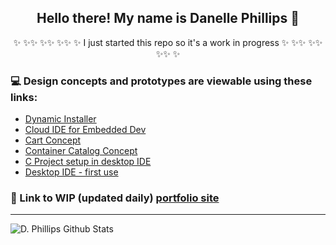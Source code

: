 
<h2 align="center">Hello there! My name is Danelle Phillips 👋</h2>
<p align="center">✨ ✨✨ ✨✨ ✨✨ ✨ I just started this repo so it's a work in progress ✨ ✨✨ ✨✨ ✨✨ ✨</p>


### 💻 Design concepts and prototypes are viewable using these links:
- [Dynamic Installer](http://old.phillipspdx.com/latitude/index.html#/screens) 
- [Cloud IDE for Embedded Dev](http://old.phillipspdx.com/design/MVP/index.html#/screens/224770390)
- [Cart Concept](http://old.phillipspdx.com/design/configurator/?#)
- [Container Catalog Concept](https://8zcvak.axshare.com/#id=nu5ti5&p=detail_view3&dp=0&fn=0&g=1)
- [C Project setup in desktop IDE](http://old.phillipspdx.com/c-project-setup-xdk)
- [Desktop IDE - first use](http://old.phillipspdx.com/basic-ide-flow-no-board/#/screens/196392493)
<!---
- [Customer Portal] (https://4g30lh.axshare.com/)
- [smart search mock] https://ooe2gw.axshare.com/
-->
### 💼 Link to WIP (updated daily) [portfolio site](https://daniellephillips.github.io/portfolio/) 



---
![D. Phillips Github Stats](https://github-readme-stats.vercel.app/api?username=daniellephillips&show_icons=true&theme=modernist)
